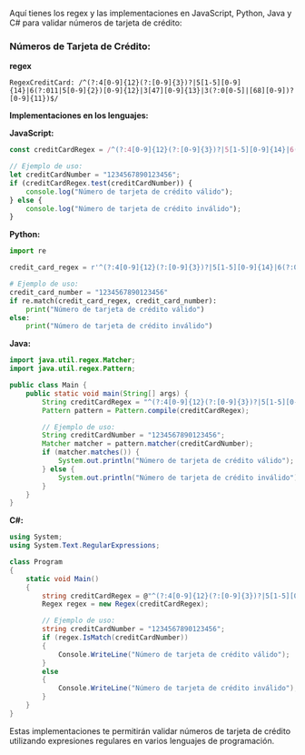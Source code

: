 Aquí tienes los regex y las implementaciones en JavaScript, Python, Java y C# para validar números de tarjeta de crédito:

### Números de Tarjeta de Crédito:

**regex**
```regex
RegexCreditCard: /^(?:4[0-9]{12}(?:[0-9]{3})?|5[1-5][0-9]{14}|6(?:011|5[0-9]{2})[0-9]{12}|3[47][0-9]{13}|3(?:0[0-5]|[68][0-9])?[0-9]{11})$/
```

**Implementaciones en los lenguajes:**

**JavaScript:**
```javascript
const creditCardRegex = /^(?:4[0-9]{12}(?:[0-9]{3})?|5[1-5][0-9]{14}|6(?:011|5[0-9]{2})[0-9]{12}|3[47][0-9]{13}|3(?:0[0-5]|[68][0-9])?[0-9]{11})$/;

// Ejemplo de uso:
let creditCardNumber = "1234567890123456";
if (creditCardRegex.test(creditCardNumber)) {
    console.log("Número de tarjeta de crédito válido");
} else {
    console.log("Número de tarjeta de crédito inválido");
}
```

**Python:**
```python
import re

credit_card_regex = r'^(?:4[0-9]{12}(?:[0-9]{3})?|5[1-5][0-9]{14}|6(?:011|5[0-9]{2})[0-9]{12}|3[47][0-9]{13}|3(?:0[0-5]|[68][0-9])?[0-9]{11})$'

# Ejemplo de uso:
credit_card_number = "1234567890123456"
if re.match(credit_card_regex, credit_card_number):
    print("Número de tarjeta de crédito válido")
else:
    print("Número de tarjeta de crédito inválido")
```

**Java:**
```java
import java.util.regex.Matcher;
import java.util.regex.Pattern;

public class Main {
    public static void main(String[] args) {
        String creditCardRegex = "^(?:4[0-9]{12}(?:[0-9]{3})?|5[1-5][0-9]{14}|6(?:011|5[0-9]{2})[0-9]{12}|3[47][0-9]{13}|3(?:0[0-5]|[68][0-9])?[0-9]{11})$";
        Pattern pattern = Pattern.compile(creditCardRegex);

        // Ejemplo de uso:
        String creditCardNumber = "1234567890123456";
        Matcher matcher = pattern.matcher(creditCardNumber);
        if (matcher.matches()) {
            System.out.println("Número de tarjeta de crédito válido");
        } else {
            System.out.println("Número de tarjeta de crédito inválido");
        }
    }
}
```

**C#:**
```csharp
using System;
using System.Text.RegularExpressions;

class Program
{
    static void Main()
    {
        string creditCardRegex = @"^(?:4[0-9]{12}(?:[0-9]{3})?|5[1-5][0-9]{14}|6(?:011|5[0-9]{2})[0-9]{12}|3[47][0-9]{13}|3(?:0[0-5]|[68][0-9])?[0-9]{11})$";
        Regex regex = new Regex(creditCardRegex);

        // Ejemplo de uso:
        string creditCardNumber = "1234567890123456";
        if (regex.IsMatch(creditCardNumber))
        {
            Console.WriteLine("Número de tarjeta de crédito válido");
        }
        else
        {
            Console.WriteLine("Número de tarjeta de crédito inválido");
        }
    }
}
```

Estas implementaciones te permitirán validar números de tarjeta de crédito utilizando expresiones regulares en varios lenguajes de programación.